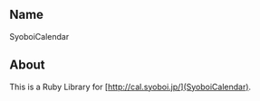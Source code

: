 ## Name
SyoboiCalendar

## About
This is a Ruby Library for [http://cal.syoboi.jp/](SyoboiCalendar).
